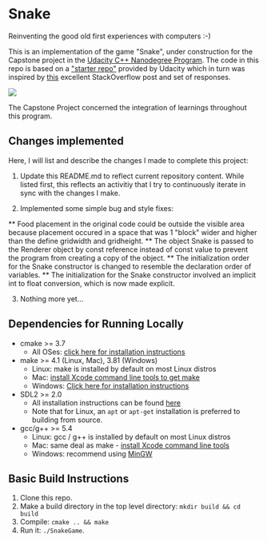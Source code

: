 # Snake

Reinventing the good old first experiences with computers :-)

This is an implementation of the game "Snake", under construction for the Capstone project in the [Udacity C++ Nanodegree Program](https://www.udacity.com/course/c-plus-plus-nanodegree--nd213). The code in this repo is based on a ["starter repo"](https://github.com/udacity/CppND-Capstone-Snake-Game.git) provided by Udacity which in turn was inspired by [this](https://codereview.stackexchange.com/questions/212296/snake-game-in-c-with-sdl) excellent StackOverflow post and set of responses.

<img src="snake_game.gif"/>

The Capstone Project concerned the integration of learnings throughout this program.

## Changes implemented
Here, I will list and describe the changes I made to complete this project:

1. Update this README.md to reflect current repository content. While listed first, this reflects an activitiy that I try to continuously iterate in sync with the changes I make.

2. Implemented some simple bug and style fixes:

** Food placement in the original code could be outside the visible area because placement occured in a space that was 1 "block" wider and higher than the define gridwidth and gridheight.
** The object Snake is passed to the Renderer object by const reference instead of const value to prevent the program from creating a copy of the object.
** The initialization order for the Snake constructor is changed to resemble the declaration order of variables.
** The initialization for the Snake constructor involved an implicit int to float conversion, which is now made explicit.

3. Nothing more yet...

## Dependencies for Running Locally
* cmake >= 3.7
  * All OSes: [click here for installation instructions](https://cmake.org/install/)
* make >= 4.1 (Linux, Mac), 3.81 (Windows)
  * Linux: make is installed by default on most Linux distros
  * Mac: [install Xcode command line tools to get make](https://developer.apple.com/xcode/features/)
  * Windows: [Click here for installation instructions](http://gnuwin32.sourceforge.net/packages/make.htm)
* SDL2 >= 2.0
  * All installation instructions can be found [here](https://wiki.libsdl.org/Installation)
  * Note that for Linux, an `apt` or `apt-get` installation is preferred to building from source.
* gcc/g++ >= 5.4
  * Linux: gcc / g++ is installed by default on most Linux distros
  * Mac: same deal as make - [install Xcode command line tools](https://developer.apple.com/xcode/features/)
  * Windows: recommend using [MinGW](http://www.mingw.org/)

## Basic Build Instructions

1. Clone this repo.
2. Make a build directory in the top level directory: `mkdir build && cd build`
3. Compile: `cmake .. && make`
4. Run it: `./SnakeGame`.
